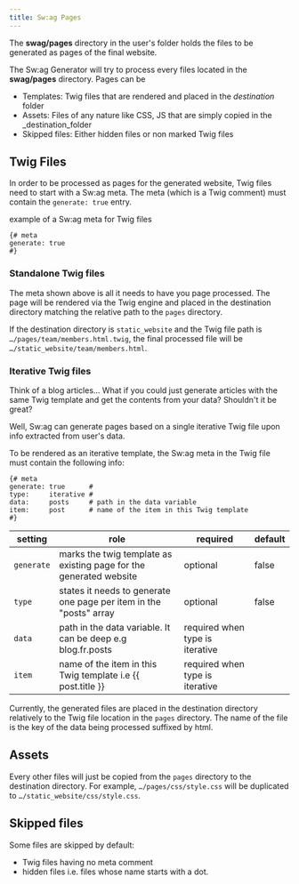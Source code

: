 ```yaml
---
title: Sw:ag Pages
---
```


The __swag/pages__ directory in the user's folder holds the files to be generated as pages of the final website.

The Sw:ag Generator will try to process every files located in the __swag/pages__ directory. Pages can be

* Templates: Twig files that are rendered and placed in the _destination_ folder
* Assets: Files of any nature like CSS, JS that are simply copied in the _destination_folder
* Skipped files: Either hidden files or non marked Twig files

## Twig Files

In order to be processed as pages for the generated website, Twig files need to start with a Sw:ag meta. The meta (which is a Twig comment) must contain the `generate: true` entry.

example of a Sw:ag meta for Twig files
```twig
{# meta
generate: true
#}
```

### Standalone Twig files

The meta shown above is all it needs to have you page processed. The page will be rendered via the Twig engine and placed in the destination directory matching the relative path to the `pages` directory.

If the destination directory is `static_website` and the Twig file path is `…/pages/team/members.html.twig`, the final processed file will be `…/static_website/team/members.html`.

### Iterative Twig files

Think of a blog articles… What if you could just generate articles with the same Twig template and get the contents from your data? Shouldn't it be great?

Well, Sw:ag can generate pages based on a single iterative Twig file upon info extracted from user's data.

To be rendered as an iterative template, the Sw:ag meta in the Twig file must contain the following info:
```
{# meta
generate: true      #
type:     iterative #
data:     posts     # path in the data variable
item:     post      # name of the item in this Twig template
#}
```

setting | role | required | default
--------|------|----------|--------
`generate` | marks the twig template as existing page for the generated website | optional | false
`type`     | states it needs to generate one page per item in the "posts" array | optional | false
`data`     | path in the data variable. It can be deep e.g blog.fr.posts        | required when type is iterative |
`item`     | name of the item in this Twig template i.e {{ post.title }}        | required when type is iterative |

Currently, the generated files are placed in the destination directory relatively to the Twig file location in the `pages` directory. The name of the file is the key of the data being processed suffixed by html.

## Assets

Every other files will just be copied from the `pages` directory to the destination directory. For example, `…/pages/css/style.css` will be duplicated to `…/static_website/css/style.css`.

## Skipped files

Some files are skipped by default:

* Twig files having no meta comment
* hidden files i.e. files whose name starts with a dot.
